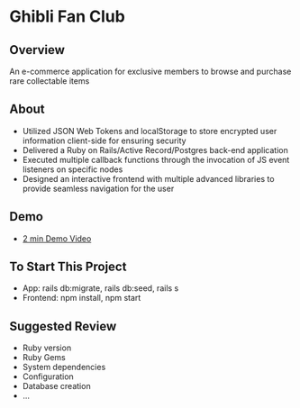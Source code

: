 # Ghibli Fan Club 

## Overview
An e-commerce application for exclusive members to browse and purchase rare collectable items 

## About
* Utilized JSON Web Tokens and localStorage to store encrypted user information client-side for ensuring security
* Delivered a Ruby on Rails/Active Record/Postgres back-end application
* Executed multiple callback functions through the invocation of JS event listeners on specific nodes
* Designed an interactive frontend with multiple advanced libraries to provide seamless navigation for the user 

## Demo

- [2 min Demo Video](https://www.youtube.com/watch?v=FllbOmqOxkw)

## To Start This Project
- App: rails db:migrate, rails db:seed, rails s
- Frontend: npm install, npm start

## Suggested Review
- Ruby version
- Ruby Gems
- System dependencies
- Configuration
- Database creation
- ...

